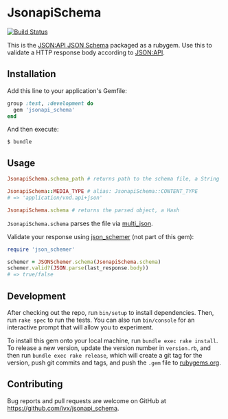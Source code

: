 # JsonapiSchema

[![Build Status](https://travis-ci.org/ahx/jsonapi_schema.svg?branch=master)](https://travis-ci.org/ahx/jsonapi_schema)

This is the [JSON:API JSON Schema](http://jsonapi.org/schema) packaged as a rubygem.
Use this to validate a HTTP response body according to [JSON:API](http://jsonapi.org).

## Installation

Add this line to your application's Gemfile:

```ruby
group :test, :development do
  gem 'jsonapi_schema'
end
```

And then execute:

    $ bundle

## Usage

```ruby
JsonapiSchema.schema_path # returns path to the schema file, a String

JsonapiSchema::MEDIA_TYPE # alias: JsonapiSchema::CONTENT_TYPE
# => 'application/vnd.api+json'

JsonapiSchema.schema # returns the parsed object, a Hash
```

`JsonapiSchema.schema` parses the file via [multi_json](https://rubygems.org/gems/multi_json).

Validate your response using [json_schemer](http://rubygems.org/gems/json_schemer) (not part of this gem):

```ruby
require 'json_schemer'

schemer = JSONSchemer.schema(JsonapiSchema.schema)
schemer.valid?(JSON.parse(last_response.body))
# => true/false
```

## Development

After checking out the repo, run `bin/setup` to install dependencies. Then, run `rake spec` to run the tests. You can also run `bin/console` for an interactive prompt that will allow you to experiment.

To install this gem onto your local machine, run `bundle exec rake install`. To release a new version, update the version number in `version.rb`, and then run `bundle exec rake release`, which will create a git tag for the version, push git commits and tags, and push the `.gem` file to [rubygems.org](https://rubygems.org).

## Contributing

Bug reports and pull requests are welcome on GitHub at https://github.com/ivx/jsonapi_schema.
